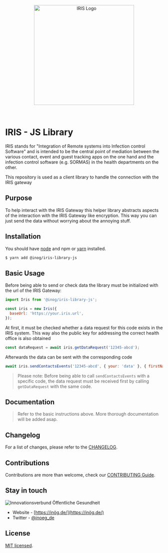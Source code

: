 <p align="center" class="text-center">
  <img src="https://i.imgur.com/7kFsoY9.png" width="320" alt="IRIS Logo" />
</p>

<p align="center" class="text-center">
  <img alt="" src="https://img.shields.io/github/workflow/status/inog-projects/iris-library-js/Release/main"/>
  <img alt="" src="https://shields.io/github/issues/InOG-projects/IRIS-library-js"/>
  <img alt="" src="https://shields.io/npm/l/@inog/iris-library-js"/>
  <img alt="" src="https://shields.io/npm/v/@inog/iris-library-js"/>
</p>

# IRIS - JS Library

IRIS stands for "Integration of Remote systems into Infection control Software" and is intended to be the central point of mediation between the various contact, event and guest tracking apps on the one hand and the infection control software (e.g. SORMAS) in the health departments on the other.

This repository is used as a client library to handle the connection with the IRIS gateway

## Purpose

To help interact with the IRIS Gateway this helper library abstracts aspects of the interaction with the IRIS Gateway like encryption. This way you can just send the data without worrying about the annoying stuff.

## Installation

You should have [node](https://nodejs.org/en/) and npm or [yarn](https://yarnpkg.com) installed.

```bash
$ yarn add @inog/iris-library-js
```

## Basic Usage

Before being able to send or check data the library must be initialized with the url of the IRIS Gateway:

```js
import Iris from '@inog/iris-library-js';

const iris = new Iris({
  baseUrl: 'https://your.iris.url',
});
```

At first, it must be checked whether a data request for this code exists in the IRIS system. This way also the public key for addressing the correct health office is also obtained

```js
const dataRequest = await iris.getDataRequest('12345-abcd');
```

Afterwards the data can be sent with the corresponding code

```js
await iris.sendContactsEvents('12345-abcd', { your: 'data' }, { firstName: 'Sending', lastName: 'User' });
```

> Please note: Before being able to call `sendContactsEvents` with a specific code, the data request must be received first by calling `getDataRequest` with the same code.

## Documentation

> Refer to the basic instructions above. More thorough documentation will be added asap.

## Changelog

For a list of changes, please refer to the [CHANGELOG](docs/CHANGELOG.md).

## Contributions

Contributions are more than welcome, check our [CONTRIBUTING Guide](CONTRIBUTING.md).

## Stay in touch

![Innovationsverbund Öffentliche Gesundheit](https://i.imgur.com/uRkhuII.png)

- Website - [https://inög.de/](https://inög.de/)
- Twitter - [@inoeg_de](https://twitter.com/inoeg_de)

## License

[MIT licensed](LICENSE).
